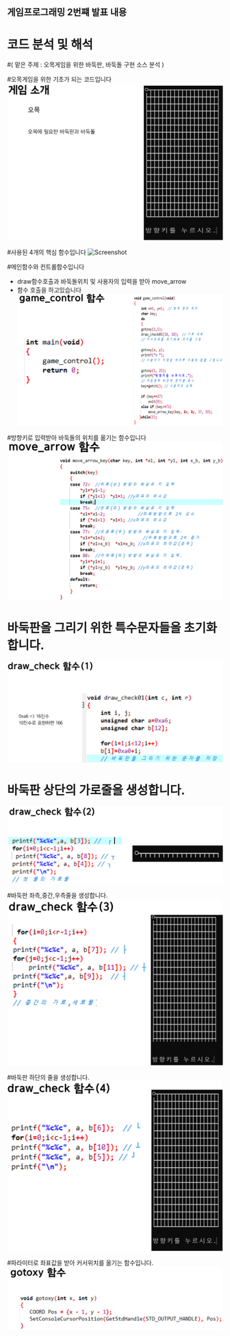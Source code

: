 ## 게임프로그래밍 2번쨰 발표 내용
# 코드 분석 및 해석
#( 맡은 주제 : 오목게임을 위한 바둑판, 바둑돌 구현 소스 분석 )

#오목게임을 위한 기초가 되는 코드입니다
![Screenshot](./img/게임소개1.png)

#사용된 4개의 핵심 함수입니다
![Screenshot](./img/핵심함수1.png)

#메인함수와 컨트롤함수입니다
- draw함수호출과 바둑돌위치 및 사용자의 입력을 받아 move_arrow
- 함수 호출을 하고있습니다
![Screenshot](./img/control1.png)

#방향키로 입력받아 바둑돌의 위치를 옮기는 함수입니다
![Screenshot](./img/move_arrow1.png)

# 바둑판을 그리기 위한 특수문자들을 초기화합니다.
![Screenshot](./img/draw_check01.png)

# 바둑판 상단의 가로줄을 생성합니다.
![Screenshot](./img/draw_check02.png)

#바둑판 좌측,중간,우측줄을 생성합니다.
![Screenshot](./img/draw_check03.png)

#바둑판 하단의 줄을 생성합니다.
![Screenshot](./img/draw_check04.png)

#파라미터로 좌표값을 받아 커서위치를 옮기는 함수입니다.
![Screenshot](./img/gotoxy1.png)



















